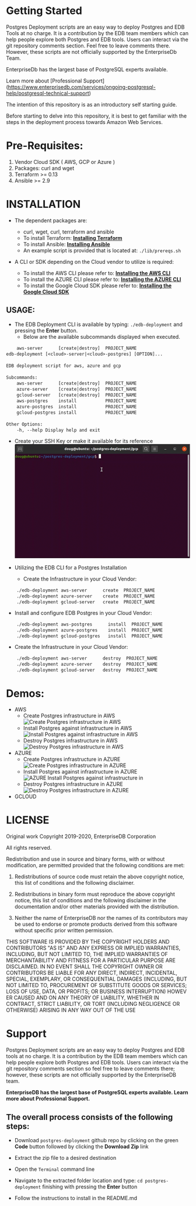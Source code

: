 # Getting Started
Postgres Deployment scripts are an easy way to deploy Postgres and EDB Tools at no charge. It is a contribution by the EDB team members which can help people explore both Postgres and EDB tools. Users can interact via the git repository comments section. Feel free to leave comments there. However, these scripts are not officially supported by the EnterpriseDb Team.

EnterpriseDb has the largest base of PostgreSQL experts available.

Learn more about [Professional Support] (https://www.enterprisedb.com/services/ongoing-postgresql-help/postgresql-technical-support)

The intention of this repository is as an introductory self starting guide.

Before starting to delve into this repository, it is best to get familiar with the steps in the deployment process towards Amazon Web Services.


# Pre-Requisites:
1. Vendor Cloud SDK ( AWS, GCP or Azure )
2. Packages: curl and wget
1. Terraform >= 0.13
2. Ansible >= 2.9

# INSTALLATION

* The dependent packages are:
  * curl, wget, curl, terraform and ansible
  * To install Terraform: **[Installing Terraform](https://learn.hashicorp.com/tutorials/terraform/install-cli)**
  * To install Ansible: **[Installing Ansible](https://docs.ansible.com/ansible/latest/installation_guide/intro_installation.html)**
  * An example script is provided that is located at: ```./lib/prereqs.sh```

* A CLI or SDK depending on the Cloud vendor to utilize is required: 
  * To install the AWS CLI please refer to: **[Installing the AWS CLI](https://docs.aws.amazon.com/cli/latest/userguide/cli-chap-install.html)**
  * To install the AZURE CLI please refer to: **[Installing the AZURE CLI](https://docs.microsoft.com/en-us/cli/azure/install-azure-cli?view=azure-cli-latest)**
  * To install the Google Cloud SDK please refer to: **[Installing the Google Cloud SDK](https://cloud.google.com/sdk/docs/downloads-interactive)**

## USAGE:
* The EDB Deployment CLI is available by typing: ```./edb-deployment``` and pressing the **Enter** button.
  * Below are the available subcommands displayed when executed.

```
    aws-server      [create|destroy]  PROJECT_NAME
edb-deployment [<cloud>-server|<cloud>-postgres] [OPTION]...

EDB deployment script for aws, azure and gcp

Subcommands:
    aws-server      [create|destroy]  PROJECT_NAME
    azure-server    [create|destroy]  PROJECT_NAME
    gcloud-server   [create|destroy]  PROJECT_NAME
    aws-postgres    install           PROJECT_NAME
    azure-postgres  install           PROJECT_NAME
    gcloud-postgres install           PROJECT_NAME

Other Options:
    -h, --help Display help and exit
```

* Create your SSH Key or make it available for its reference
  ![Create SSH Key](./demos/KeyGen.gif)
  
* Utilizing the EDB CLI for a Postgres Installation
  * Create the Infrastructure in your Cloud Vendor:
```
    ./edb-deployment aws-server      create  PROJECT_NAME
    ./edb-deployment azure-server    create  PROJECT_NAME 
    ./edb-deployment gcloud-server   create  PROJECT_NAME
```

  * Install and configure EDB Postgres  in your Cloud Vendor:
```
    ./edb-deployment aws-postgres      install  PROJECT_NAME
    ./edb-deployment azure-postgres    install  PROJECT_NAME 
    ./edb-deployment gcloud-postgres   install  PROJECT_NAME
```

  * Create the Infrastructure in your Cloud Vendor:
```
    ./edb-deployment aws-server      destroy  PROJECT_NAME
    ./edb-deployment azure-server    destroy  PROJECT_NAME 
    ./edb-deployment gcloud-server   destroy  PROJECT_NAME
```

# Demos:
* AWS
  * Create Postgres infrastructure in AWS
    ![Create Postgres infrastructure in AWS](./demos/AWS_Create_test.gif)
  * Install Postgres against infrastructure in AWS
    ![Install Postgres against infrastructure in AWS](./demos/AWS_Postgres_Install.gif)
  * Destroy Postgres infrastructure in AWS
    ![Destroy Postgres infrastructure in AWS](./demos/AWS_Destroy_test.gif)
* AZURE
  * Create Postgres infrastructure in AZURE
    ![Create Postgres infrastructure in AZURE](./demos/AZURE_Create_test.gif)
  * Install Postgres against infrastructure in AZURE
    ![AZURE Install Postgres against infrastructure in](./demos/AZURE_Postgres_Install.gif)
  * Destroy Postgres infrastructure in AZURE
    ![Destroy Postgres infrastructure in AZURE](./demos/AZURE_Destroy_test.gif)
* GCLOUD

# LICENSE
Original work Copyright 2019-2020, EnterpriseDB Corporation

All rights reserved.

Redistribution and use in source and binary forms, with or without
modification, are permitted provided that the following conditions are 
met:

1. Redistributions of source code must retain the above copyright 
notice, this list of conditions and the following disclaimer.

2. Redistributions in binary form must reproduce the above copyright 
notice, this list of conditions and the following disclaimer in the 
documentation and/or other materials provided with the distribution.

3. Neither the name of EnterpriseDB nor the names of its contributors 
may be used to endorse or promote products derived from this software 
without specific prior written permission.

THIS SOFTWARE IS PROVIDED BY THE COPYRIGHT HOLDERS AND CONTRIBUTORS "AS 
IS" AND ANY EXPRESS OR IMPLIED WARRANTIES, INCLUDING, BUT NOT LIMITED 
TO, THE IMPLIED WARRANTIES OF MERCHANTABILITY AND FITNESS FOR A 
PARTICULAR PURPOSE ARE DISCLAIMED. IN NO EVENT SHALL THE COPYRIGHT OWNER OR CONTRIBUTORS BE LIABLE FOR ANY DIRECT, INDIRECT, INCIDENTAL, 
SPECIAL, EXEMPLARY, OR CONSEQUENTIAL DAMAGES (INCLUDING, BUT NOT 
LIMITED TO, PROCUREMENT OF SUBSTITUTE GOODS OR SERVICES; LOSS OF USE, 
DATA, OR PROFITS; OR BUSINESS INTERRUPTION) HOWEV
ER CAUSED AND ON ANY THEORY OF LIABILITY, WHETHER IN CONTRACT, STRICT LIABILITY, OR TORT 
(INCLUDING NEGLIGENCE OR OTHERWISE) ARISING IN ANY WAY OUT OF THE USE

Support
=======
Postgres Deployment scripts are an easy way to deploy Postgres and EDB tools at no charge. It is a contribution by the EDB team members which can help people explore both Postgres and EDB tools. Users can interact via the git repository comments section so feel free to leave comments there; however, these scripts are not officially supported by the EnterpriseDB team.

**EnterpriseDB has the largest base of PostgreSQL experts available. Learn more about Professional Support.**

## The overall process consists of the following steps:

* Download ```postgres-deployment``` github repo by clicking on the green **Code** button followed by clicking the **Download Zip** link

* Extract the zip file to a desired destination
 
* Open the ```Terminal``` command line

* Navigate to the extracted folder location and type: ```cd postgres-deployment``` finishing with pressing the **Enter** button

* Follow the instructions to install in the README.md

